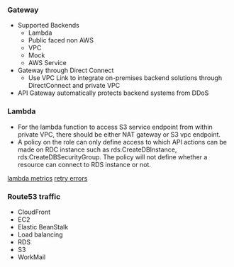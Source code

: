 ### Gateway
* Supported Backends
    * Lambda
    * Public faced non AWS
    * VPC
    * Mock
    * AWS Service
* Gateway through Direct Connect
    * Use VPC Link to integrate on-premises backend solutions through DirectConnect and private VPC
* API Gateway automatically protects backend systems from DDoS


### Lambda
* For the lambda function to access S3 service endpoint from within private VPC, there should be either NAT gateway or S3 vpc endpoint.
* A policy on the role can only define access to which API actions can be made on RDC instance such as rds:CreateDBInstance, rds:CreateDBSecurityGroup. The policy will not define whether a resource can connect to RDS instance or not.

[lambda metrics](https://docs.aws.amazon.com/lambda/latest/dg/monitoring-metrics.html)
[retry errors](https://docs.aws.amazon.com/lambda/latest/dg/invocation-retries.html?shortFooter=true)

### Route53 traffic
* CloudFront
* EC2
* Elastic BeanStalk
* Load balancing
* RDS
* S3
* WorkMail